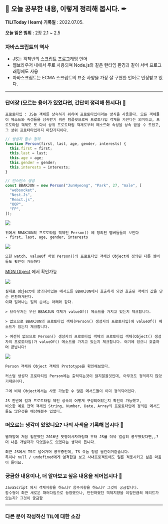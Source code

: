 ## 📕 오늘 공부한 내용, 이렇게 정리해 봅시다. ✒

**TIL(Today I learn) 기록일** : 2022.07.05.

**오늘 읽은 범위** : 2장 2.1 ~ 2.5

### 자바스크립트의 역사

- JS는 객첵반의 스크립트 프로그래밍 언어
- 웹브라우저 내에서 주로 사용되며 Node.js와 같은 런타임 환경과 같이 서버 프로그래밍에도 사용
- 자바스크립트는 ECMA 스크립트의 표준 사양을 가장 잘 구현한 언어로 인정받고 있다.

---

### 단어장 (모르는 용어가 있었다면, 간단히 정리해 봅시다) 🔖

```
프로토타입 : JS는 객체를 상속하기 위하여 프로토타입이라는 방식을 사용한다. 모든 객체들이 메소드와 속성들을 상속받기 위한 템플릿으로써 프로토타입 객체를 가진다는 의미이고, 프로토타입 객체도 또 다시 상위 프로토타입 객체로부터 메소드와 속성을 상속 받을 수 도있고, 그 상위 프로타타입까지 마찬가지이다.
```

```js
// 생성자 함수 정의
function Person(first, last, age, gender, interests) {
  this.first = first;
  this.last = last;
  this.age = age;
  this.gender = gender;
  this.interests = interests;
}

// 인스턴스 생성
const BBAKJUN = new Person("JunHyeong", "Park", 27, "male", [
  "websocket",
  "Nest.Js",
  "React.js",
  "OOP",
  "FP",
]);
```

![](https://velog.velcdn.com/images/wnsguddl789/post/106425ca-b2d7-40bf-9f00-d2674885631c/image.png)

```
위에서 BBAKJUN의 프로토타입 객체인 Person() 에 정의된 멤버들들이 보인다
- first, last, age, gender, interests
```

![](https://velog.velcdn.com/images/wnsguddl789/post/2558e80a-37d6-4fee-bdd3-de5ed089dad0/image.png)

```
또한 watch, valueOf 처럼 Person()의 프로토타입 객체인 Object에 정의된 다른 멤버들도 확인이 가능하다

```

[MDN Object](https://developer.mozilla.org/ko/docs/Web/JavaScript/Reference/Global_Objects/Object) 에서 확인가능

![](https://velog.velcdn.com/images/wnsguddl789/post/512ff2a5-3eda-4aa2-bab6-248e0e91eec5/image.png)

```
실제로 Object에 정의되어있는 메서드를 BBAKJUN에서 호출하게 되면 호출된 객체의 값을 단순 반환하게된다.
이때 일어나는 일의 순서는 아래와 같다.

> 브라우저는 우선 BBAKJUN 객체가 valueOf() 메소드를 가지고 있는지 체크합니다.

> 없으므로 BBAKJUN의 프로토타입 객체(Person() 생성자의 프로토타입)에 valueOf() 메소드가 있는지 체크합니다.

> 여전히 없으므로 Person() 생성자의 프로토타입 객체의 프로토타입 객체(Object() 생성자의 프로토타입)가 valueOf() 메소드를 가지고 있는지 체크합니다. 여기에 있으니 호출하며 끝납니다!
```

![](https://velog.velcdn.com/images/wnsguddl789/post/60176c95-cbb8-4496-9214-9c16658589b5/image.png)

```
Person 객체와 Object 객체의 Prototype을 확인해보았다.

커스텀 생성자 프로타티입 Person에는 출력되는것이 많지않을것인데, 아무것도 정의하지 않았기때문이다.

그에 비해 Object에서는 사용 가능한 수 많은 메서드들이 이미 정의되어있다.

JS 전반에 걸쳐 프로토타입 체인 상속이 어떻게 구성되어있는지 확인이 가능했고,
비슷한 예로 전역 객체인 String, Number, Date, Array의 프로토타입에 정의된 메서드들도 많은것을 예상해볼수 있었다.
```

### 떠오르는 생각이 있었니요? 나의 사색을 기록해 봅시다 💭

```
웹개발에 처음 입문했던 2016년 멋쟁이사자처럼때 부터 JS를 더욱 열심히 공부했었다면,,? 더 나은 개발자가 되었을수도 있겠다는 생각이 듭니다.

최근 JS에서 TS로 넘어가며 공부중인데, TS 요놈 정말 물건이거같습니다.
특히나 null / undefined에게 엄격한걸 보고 사내프로젝트에도 얼른 적용시키고 싶은 마음이 들어요.
```

### 궁금한 내용이나, 더 알아보고 싶은 내용을 적어봅시다 🤔

```
JavaScript 에서 객체지향을 하느냐? 함수지향을 하느냐? 그것이 궁금합니다.
함수형이 최근 새로운 패러다임으로 등장했으나, 단단하였던 객체지향을 이길만큼의 메리트가 있는지? 그것이 궁금함
```

---

### 다른 분이 작성하신 TIL에 대한 소감
